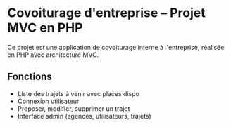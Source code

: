 # Covoiturage d'entreprise – Projet MVC en PHP

Ce projet est une application de covoiturage interne à l'entreprise, réalisée en PHP avec architecture MVC.

## Fonctions

- Liste des trajets à venir avec places dispo
- Connexion utilisateur
- Proposer, modifier, supprimer un trajet
- Interface admin (agences, utilisateurs, trajets)
